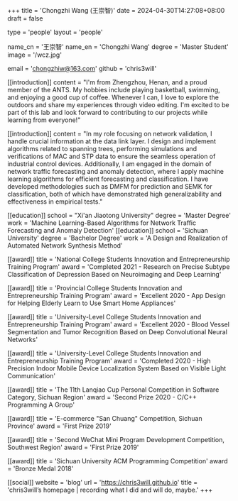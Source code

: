 +++
title = 'Chongzhi Wang (王崇智)'
date = 2024-04-30T14:27:08+08:00
draft = false

type = 'people'
layout = 'people'

name_cn = '王崇智'
name_en = 'Chongzhi Wang'
degree = 'Master Student'
image = '/wcz.jpg'

email = 'chongzhiw@163.com'
github = 'chris3will'

[[introduction]]
    content = "I'm from Zhengzhou, Henan, and a proud member of the ANTS. My hobbies include playing basketball, swimming, and enjoying a good cup of coffee. Whenever I can, I love to explore the outdoors and share my experiences through video editing. I'm excited to be part of this lab and look forward to contributing to our projects while learning from everyone!"

[[introduction]]
    content = "In my role focusing on network validation, I handle crucial information at the data link layer. I design and implement algorithms related to spanning trees, performing simulations and verifications of MAC and STP data to ensure the seamless operation of industrial control devices. Additionally, I am engaged in the domain of network traffic forecasting and anomaly detection, where I apply machine learning algorithms for efficient forecasting and classification. I have developed methodologies such as DMFM for prediction and SEMK for classification, both of which have demonstrated high generalizability and effectiveness in empirical tests."

[[education]]
    school = "Xi'an Jiaotong University"
    degree = 'Master Degree'
    work = 'Machine Learning-Based Algorithms for Network Traffic Forecasting and Anomaly Detection'
[[education]]
    school = 'Sichuan University'
    degree = 'Bachelor Degree'
    work = 'A Design and Realization of Automated Network Synthesis Method'

[[award]]
    title = 'National College Students Innovation and Entrepreneurship Training Program'
    award = 'Completed 2021 - Research on Precise Subtype Classification of Depression Based on Neuroimaging and Deep Learning'

[[award]]
    title = 'Provincial College Students Innovation and Entrepreneurship Training Program'
    award = 'Excellent 2020 - App Design for Helping Elderly Learn to Use Smart Home Appliances'

[[award]]
    title = 'University-Level College Students Innovation and Entrepreneurship Training Program'
    award = 'Excellent 2020 - Blood Vessel Segmentation and Tumor Recognition Based on Deep Convolutional Neural Networks'

[[award]]
    title = 'University-Level College Students Innovation and Entrepreneurship Training Program'
    award = 'Completed 2020 - High Precision Indoor Mobile Device Localization System Based on Visible Light Communication'

[[award]]
    title = 'The 11th Lanqiao Cup Personal Competition in Software Category, Sichuan Region'
    award = 'Second Prize 2020 - C/C++ Programming A Group'

[[award]]
    title = 'E-commerce "San Chuang" Competition, Sichuan Province'
    award = 'First Prize 2019'

[[award]]
    title = 'Second WeChat Mini Program Development Competition, Southwest Region'
    award = 'First Prize 2019'

[[award]]
    title = 'Sichuan University ACM Programming Competition'
    award = 'Bronze Medal 2018'

[[social]]
    website = 'blog'
    url = 'https://chris3will.github.io'
    title = 'chris3will’s homepage | recording what I did and will do, maybe.'
+++
